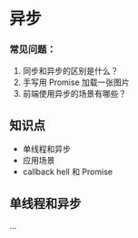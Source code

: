 # 异步
### 常见问题：
1. 同步和异步的区别是什么？
2. 手写用 Promise 加载一张图片
3. 前端使用异步的场景有哪些？

## 知识点
- 单线程和异步
- 应用场景
- callback hell 和 Promise

## 单线程和异步
...